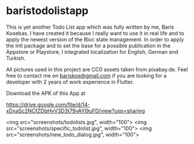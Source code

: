 # baristodolistapp

This is yet another Todo List app which was fully written by me, Baris Kosebas. I have created it because I really want
to use it in real life and to apply the newest version of the Bloc state management.
In order to apply the Intl package and to set the base for a possible publication in the Appstore or Playstore, I 
integrated localization for English, German and Turkish.  

All pictures used in this project are CC0 assets taken from pixabay.de. 
Feel free to contact me on bariskoe@gmail.com if you are looking for a developer with 2 years of work experience in Flutter.

Download the APK of this App at

https://drive.google.com/file/d/14-xDxaSc2NCfZDbHvV3D3t79vAYl9uFD/view?usp=sharing

<img src="screenshots/todolists.jpg", width="100"> <img src="screenshots/specific_todolist.jpg", width="100"> <img src="screenshots/new_todo_dialog.jpg", width="100">   